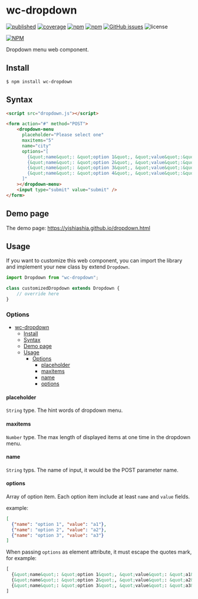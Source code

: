 # wc-dropdown

[![published][wc-image]][wc-url]
[![coverage][coverage-image]][coverage-url]
[![npm](https://img.shields.io/npm/v/wc-dropdown.svg?style=flat-square)](https://www.npmjs.com/package/wc-dropdown)
[![npm](https://img.shields.io/npm/dm/wc-dropdown.svg?style=flat-square)](https://www.npmjs.com/package/wc-dropdown)
[![GitHub issues](https://img.shields.io/github/issues/yishiashia/wc-dropdown.svg?style=flat-square)](https://github.com/yishiashia/wc-dropdown/issues)
![license](https://img.shields.io/npm/l/wc-dropdown.svg?style=flat-square)

[![NPM](https://nodei.co/npm/wc-dropdown.png?mini=true)](https://www.npmjs.com/package/wc-dropdown)

Dropdown menu web component.


## Install

    $ npm install wc-dropdown

## Syntax

```html
<script src="dropdown.js"></script>

<form action="#" method="POST">
    <dropdown-menu
      placeholder="Please select one"
      maxitems="5"
      name="city"
      options="[
        {&quot;name&quot;: &quot;option 1&quot;, &quot;value&quot;:&quot;A01&quot;},
        {&quot;name&quot;: &quot;option 2&quot;, &quot;value&quot;:&quot;A02&quot;},
        {&quot;name&quot;: &quot;option 3&quot;, &quot;value&quot;:&quot;A03&quot;},
        {&quot;name&quot;: &quot;option 4&quot;, &quot;value&quot;:&quot;A04&quot;}
      ]"
    ></dropdown-menu>
    <input type="submit" value="submit" />
</form>
```

## Demo page
The demo page: https://yishiashia.github.io/dropdown.html
## Usage

If you want to customize this web component, you can import the library and
implement your new class by extend `Dropdown`.

```js
import Dropdown from "wc-dropdown";

class customizedDropdown extends Dropdown {
    // override here
}

```

### Options
- [wc-dropdown](#wc-dropdown)
  - [Install](#install)
  - [Syntax](#syntax)
  - [Demo page](#demo-page)
  - [Usage](#usage)
    - [Options](#options)
      - [placeholder](#placeholder)
      - [maxitems](#maxitems)
      - [name](#name)
      - [options](#options-1)

#### placeholder
`String` type. The hint words of dropdown menu.

#### maxitems
`Number` type. The max length of displayed items at one time in the dropdown menu.

#### name
`String` typs. The name of input, it would be the POST parameter name.

#### options
Array of option item. Each option item include at least `name` and `value` fields.

example:
```json
[
  {"name": "option 1", "value": "a1"},
  {"name": "option 2", "value": "a2"},
  {"name": "option 3", "value": "a3"}
]
```

When passing `options` as element attribute, it must escape the quotes mark, for example:

```html
[
  {&quot;name&quot;: &quot;option 1&quot;, &quot;value&quot;: &quot;a1&quot;},
  {&quot;name&quot;: &quot;option 2&quot;, &quot;value&quot;: &quot;a2&quot;},
  {&quot;name&quot;: &quot;option 3&quot;, &quot;value&quot;: &quot;a3&quot;}
]
```

[wc-image]: https://img.shields.io/badge/webcomponents.org-published-blue.svg?style=flat-square
[wc-url]: https://www.webcomponents.org/element/wc-dropdown

[coverage-image]: https://img.shields.io/endpoint?style=flat-square&url=https%3A%2F%2Fgist.githubusercontent.com%2Fyishiashia%2Fdee60aefdce58a7559baeb7c5deb3a8b%2Fraw%2Fcbb7f835c18f1d36bc29bf09b426048d452bc90a%2Fwc-dropdown__heads_master.json
[coverage-url]: https://gist.githubusercontent.com/yishiashia/dee60aefdce58a7559baeb7c5deb3a8b/raw/7c17b27a85415002bdb2344fc73961917402d3a9/wc-dropdown__heads_master.json

[js-image]: https://img.shields.io/badge/ES-6%2B-ff69b4.svg?style=flat-square
[js-url]: https://www.ecma-international.org/ecma-262/6.0/

[ts-image]: https://img.shields.io/badge/TypeScript-^4.7.4-blue?style=flat-square
[ts-url]: https://www.typescriptlang.org/
